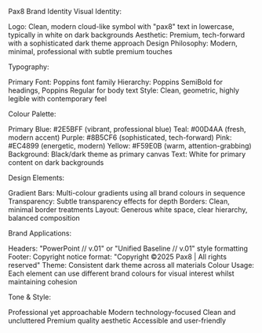 Pax8 Brand Identity
Visual Identity:

Logo: Clean, modern cloud-like symbol with "pax8" text in lowercase, typically in white on dark backgrounds
Aesthetic: Premium, tech-forward with a sophisticated dark theme approach
Design Philosophy: Modern, minimal, professional with subtle premium touches

Typography:

Primary Font: Poppins font family
Hierarchy: Poppins SemiBold for headings, Poppins Regular for body text
Style: Clean, geometric, highly legible with contemporary feel

Colour Palette:

Primary Blue: #2E5BFF (vibrant, professional blue)
Teal: #00D4AA (fresh, modern accent)
Purple: #8B5CF6 (sophisticated, tech-forward)
Pink: #EC4899 (energetic, modern)
Yellow: #F59E0B (warm, attention-grabbing)
Background: Black/dark theme as primary canvas
Text: White for primary content on dark backgrounds

Design Elements:

Gradient Bars: Multi-colour gradients using all brand colours in sequence
Transparency: Subtle transparency effects for depth
Borders: Clean, minimal border treatments
Layout: Generous white space, clear hierarchy, balanced composition

Brand Applications:

Headers: "PowerPoint // v.01" or "Unified Baseline // v.01" style formatting
Footer: Copyright notice format: "Copyright ©2025 Pax8 | All rights reserved"
Theme: Consistent dark theme across all materials
Colour Usage: Each element can use different brand colours for visual interest whilst maintaining cohesion

Tone & Style:

Professional yet approachable
Modern technology-focused
Clean and uncluttered
Premium quality aesthetic
Accessible and user-friendly